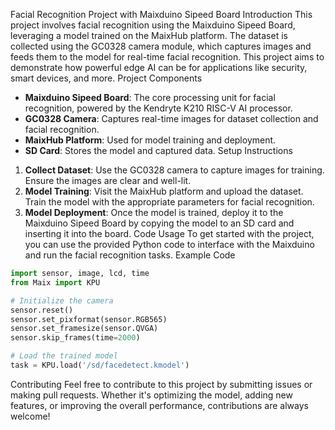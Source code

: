 Facial Recognition Project with Maixduino Sipeed Board
Introduction
This project involves facial recognition using the Maixduino Sipeed Board, leveraging a model trained on the MaixHub platform. The dataset is collected using the GC0328 camera module, which captures images and feeds them to the model for real-time facial recognition. This project aims to demonstrate how powerful edge AI can be for applications like security, smart devices, and more.
Project Components
- **Maixduino Sipeed Board**: The core processing unit for facial recognition, powered by the Kendryte K210 RISC-V AI processor.
- **GC0328 Camera**: Captures real-time images for dataset collection and facial recognition.
- **MaixHub Platform**: Used for model training and deployment.
- **SD Card**: Stores the model and captured data.
Setup Instructions
1. **Collect Dataset**: Use the GC0328 camera to capture images for training. Ensure the images are clear and well-lit.
2. **Model Training**: Visit the MaixHub platform and upload the dataset. Train the model with the appropriate parameters for facial recognition.
3. **Model Deployment**: Once the model is trained, deploy it to the Maixduino Sipeed Board by copying the model to an SD card and inserting it into the board.
Code Usage
To get started with the project, you can use the provided Python code to interface with the Maixduino and run the facial recognition tasks.
Example Code
```python
import sensor, image, lcd, time
from Maix import KPU

# Initialize the camera
sensor.reset()
sensor.set_pixformat(sensor.RGB565)
sensor.set_framesize(sensor.QVGA)
sensor.skip_frames(time=2000)

# Load the trained model
task = KPU.load('/sd/facedetect.kmodel')
```

Contributing
Feel free to contribute to this project by submitting issues or making pull requests. Whether it's optimizing the model, adding new features, or improving the overall performance, contributions are always welcome!
